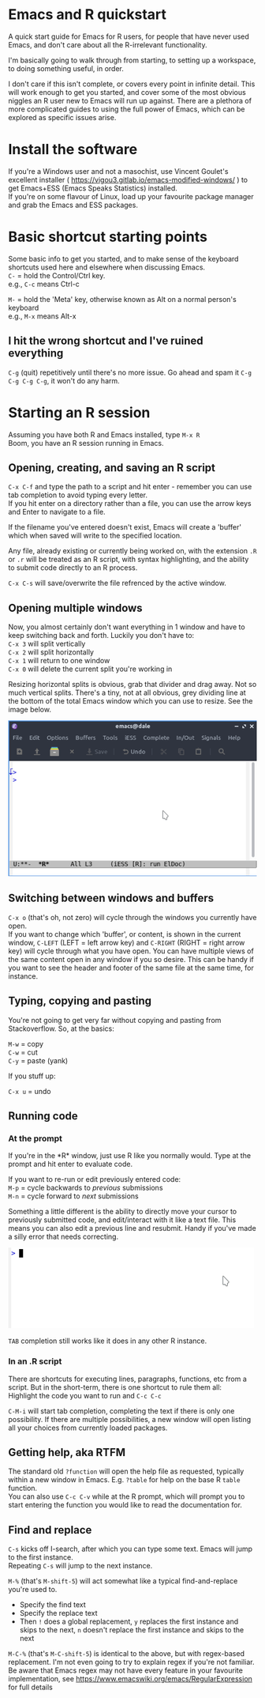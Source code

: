 # Emacs and R quickstart

A quick start guide for Emacs for R users, for people that have never used Emacs, and don't care about all the R-irrelevant functionality.

I'm basically going to walk through from starting, to setting up a workspace, to doing something useful, in order.

I don't care if this isn't complete, or covers every point in infinite detail. This will work enough to get you started, and cover some of the most obvious niggles an R user new to Emacs will run up against. There are a plethora of more complicated guides to using the full power of Emacs, which can be explored as specific issues arise.

# Install the software

If you're a Windows user and not a masochist, use Vincent Goulet's excellent installer ( https://vigou3.gitlab.io/emacs-modified-windows/ ) to get Emacs+ESS (Emacs Speaks Statistics) installed.  
If you're on some flavour of Linux, load up your favourite package manager and grab the Emacs and ESS packages.

# Basic shortcut starting points

Some basic info to get you started, and to make sense of the keyboard shortcuts used here and elsewhere when discussing Emacs.  
`C-` = hold the Control/Ctrl key.  
e.g., `C-c` means Ctrl-c

`M-` = hold the 'Meta' key, otherwise known as Alt on a normal person's keyboard  
e.g., `M-x` means Alt-x

## I hit the wrong shortcut and I've ruined everything

`C-g` (quit) repetitively until there's no more issue. Go ahead and spam it `C-g C-g C-g C-g`, it won't do any harm.

# Starting an R session

Assuming you have both R and Emacs installed, type `M-x R`  
Boom, you have an R session running in Emacs.

## Opening, creating, and saving an R script

`C-x C-f` and type the path to a script and hit enter - remember you can use tab completion to avoid typing every letter.  
If you hit enter on a directory rather than a file, you can use the arrow keys and Enter to navigate to a file.  

If the filename you've entered doesn't exist, Emacs will create a 'buffer' which when saved will write to the specified location.

Any file, already existing or currently being worked on, with the extension `.R` or `.r` will be treated as an R script, with syntax highlighting, and the ability to submit code directly to an R process.

`C-x C-s` will save/overwrite the file refrenced by the active window.

## Opening multiple windows

Now, you almost certainly don't want everything in 1 window and have to keep switching back and forth. Luckily you don't have to:  
`C-x 3` will split vertically  
`C-x 2` will split horizontally  
`C-x 1` will return to one window  
`C-x 0` will delete the current split you're working in  

Resizing horizontal splits is obvious, grab that divider and drag away. Not so much vertical splits. There's a tiny, not at all obvious, grey dividing line at the bottom of the total Emacs window which you can use to resize. See the image below.

![Alt](/window_resizing.gif "Creating and resizing windows")


## Switching between windows and buffers

`C-x o` (that's oh, not zero) will cycle through the windows you currently have open.  
If you want to change which 'buffer', or content, is shown in the current window, `C-LEFT` (LEFT = left arrow key) and `C-RIGHT` (RIGHT = right arrow key) will cycle through what you have open. You can have multiple views of the same content open in any window if you so desire. This can be handy if you want to see the header and footer of the same file at the same time, for instance.

## Typing, copying and pasting

You're not going to get very far without copying and pasting from Stackoverflow. So, at the basics:

`M-w` = copy  
`C-w` = cut  
`C-y` = paste (yank)  

If you stuff up:

`C-x u` = undo

## Running code

### At the prompt
If you're in the \*R\* window, just use R like you normally would. Type at the prompt and hit enter to evaluate code.

If you want to re-run or edit previously entered code:  
`M-p` = cycle backwards to *previous* submissions  
`M-n` = cycle forward to *next* submissions  

Something a little different is the ability to directly move your cursor to previously submitted code, and edit/interact with it like a text file.
This means you can also edit a previous line and resubmit. Handy if you've made a silly error that needs correcting.

![Alt](/04-correct.gif "Correcting a line above")

`TAB` completion still works like it does in any other R instance.

### In an .R script

There are shortcuts for executing lines, paragraphs, functions, etc from a script. But in the short-term, there is one shortcut to rule them all:  
Highlight the code you want to run and `C-c C-c`

`C-M-i` will start tab completion, completing the text if there is only one possibility. If there are multiple possibilities, a new window will open listing all your choices from currently loaded packages.

## Getting help, aka RTFM

The standard old `?function` will open the help file as requested, typically within a new window in Emacs. E.g. `?table` for help on the base R `table` function.  
You can also use `C-c C-v` while at the R prompt, which will prompt you to start entering the function you would like to read the documentation for.

## Find and replace

`C-s` kicks off I-search, after which you can type some text. Emacs will jump to the first instance.  
Repeating `C-s` will jump to the next instance.

`M-%` (that's `M-shift-5`) will act somewhat like a typical find-and-replace you're used to.
- Specify the find text
- Specify the replace text
- Then `!` does a global replacement, `y` replaces the first instance and skips to the next, `n` doesn't replace the first instance and skips to the next

`M-C-%` (that's `M-C-shift-5`) is identical to the above, but with regex-based replacement. I'm not even going to try to explain regex if you're not familiar. Be aware that Emacs regex may not have every feature in your favourite implementation, see https://www.emacswiki.org/emacs/RegularExpression for full details
